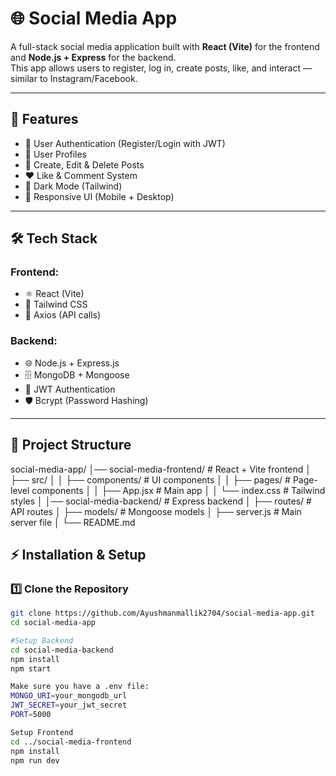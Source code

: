 # 🌐 Social Media App

A full-stack social media application built with **React (Vite)** for the frontend and **Node.js + Express** for the backend.  
This app allows users to register, log in, create posts, like, and interact — similar to Instagram/Facebook.

---

## 🚀 Features
- 🔐 User Authentication (Register/Login with JWT)
- 👤 User Profiles
- 📝 Create, Edit & Delete Posts
- ❤️ Like & Comment System
- 🌙 Dark Mode (Tailwind)
- 📱 Responsive UI (Mobile + Desktop)

---

## 🛠️ Tech Stack

### Frontend:
- ⚛️ React (Vite)
- 🎨 Tailwind CSS
- 🔄 Axios (API calls)

### Backend:
- 🌐 Node.js + Express.js
- 🗄️ MongoDB + Mongoose
- 🔑 JWT Authentication
- 🛡️ Bcrypt (Password Hashing)

---

## 📂 Project Structure
social-media-app/
│── social-media-frontend/ # React + Vite frontend
│ ├── src/
│ │ ├── components/ # UI components
│ │ ├── pages/ # Page-level components
│ │ ├── App.jsx # Main app
│ │ └── index.css # Tailwind styles
│
│── social-media-backend/ # Express backend
│ ├── routes/ # API routes
│ ├── models/ # Mongoose models
│ ├── server.js # Main server file
│
└── README.md


## ⚡ Installation & Setup

### 1️⃣ Clone the Repository
```bash
git clone https://github.com/Ayushmanmallik2704/social-media-app.git
cd social-media-app

#Setup Backend
cd social-media-backend
npm install
npm start

Make sure you have a .env file:
MONGO_URI=your_mongodb_url
JWT_SECRET=your_jwt_secret
PORT=5000

Setup Frontend
cd ../social-media-frontend
npm install
npm run dev

